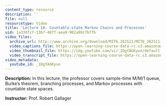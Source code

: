 ```yaml
---
content_type: resource
description: ''
file: null
resourcetype: Video
title: 'Lecture 18: Countable-state Markov Chains and Processes'
uid: 1a330fcf-13b7-487f-aea9-902a9bcfb7fb
video_files:
  archive_url: http://www.archive.org/download/MIT6.262S11/MIT6_262S11_lec18_300k.mp4
  video_captions_file: https://open-learning-course-data-rc.s3.amazonaws.com/6-262-discrete-stochastic-processes-spring-2011/0754d436444156d4bc83596b1c439cbf_IDgYAGKyuo.vtt
  video_thumbnail_file: https://img.youtube.com/vi/_IDgYAGKyuo/default.jpg
  video_transcript_file: https://open-learning-course-data-rc.s3.amazonaws.com/6-262-discrete-stochastic-processes-spring-2011/668c47828cd5a2e5480d3a8766999f66_IDgYAGKyuo.pdf
video_metadata:
  youtube_id: _IDgYAGKyuo
---
```


**Description:** In this lecture, the professor covers sample-time M/M/1 queue, Burke’s theorem, branching processes, and Markov processes with countable state spaces.

**Instructor:** Prof. Robert Gallager